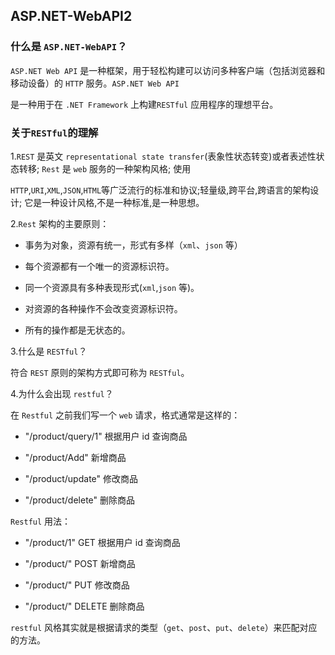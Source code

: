 ## ASP.NET-WebAPI2

### 什么是 `ASP.NET-WebAPI`？

`ASP.NET Web API` 是一种框架，用于轻松构建可以访问多种客户端（包括浏览器和移动设备）的 `HTTP` 服务。`ASP.NET Web API` 

是一种用于在 `.NET Framework` 上构建`RESTful` 应用程序的理想平台。

### 关于`RESTful`的理解

1.`REST` 是英文 `representational state transfer`(表象性状态转变)或者表述性状态转移; `Rest` 是 `web` 服务的一种架构风格; 使用 

`HTTP`,`URI`,`XML`,`JSON`,`HTML`等广泛流行的标准和协议;轻量级,跨平台,跨语言的架构设计; 它是一种设计风格,不是一种标准,是一种思想。

2.`Rest` 架构的主要原则：

- 事务为对象，资源有统一，形式有多样（`xml`、`json` 等）

- 每个资源都有一个唯一的资源标识符。

- 同一个资源具有多种表现形式(`xml`,`json` 等)。

- 对资源的各种操作不会改变资源标识符。

- 所有的操作都是无状态的。

3.什么是 `RESTful`？

符合 `REST` 原则的架构方式即可称为 `RESTful`。

4.为什么会出现 `restful`？

在 `Restful` 之前我们写一个 `web` 请求，格式通常是这样的：

- "/product/query/1" 根据用户 id 查询商品

- "/product/Add" 新增商品

- "/product/update" 修改商品

- "/product/delete" 删除商品

`Restful` 用法：

- "/product/1" GET 根据用户 id 查询商品

- "/product/" POST 新增商品

- "/product/" PUT 修改商品

- "/product/" DELETE 删除商品

`restful` 风格其实就是根据请求的类型（`get`、`post`、`put`、`delete`）来匹配对应的方法。

